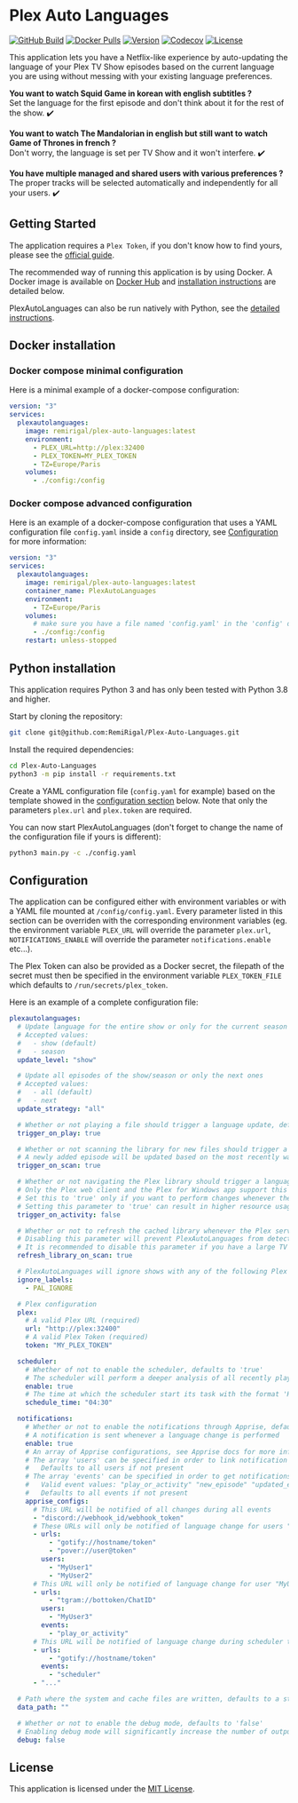 # Plex Auto Languages

[![GitHub Build](https://img.shields.io/github/actions/workflow/status/RemiRigal/Plex-Auto-Languages/dockerhub_build_push.yml?branch=master&style=flat-square)](https://github.com/RemiRigal/Plex-Auto-Languages/actions/workflows/dockerhub_build_push.yml)
[![Docker Pulls](https://img.shields.io/docker/pulls/remirigal/plex-auto-languages?style=flat-square)](https://hub.docker.com/r/remirigal/plex-auto-languages)
[![Version](https://img.shields.io/github/v/tag/RemiRigal/Plex-Auto-Languages?style=flat-square&label=version)](https://github.com/RemiRigal/Plex-Auto-Languages/tags)
[![Codecov](https://img.shields.io/codecov/c/gh/RemiRigal/Plex-Auto-Languages/master?style=flat-square&logo=codecov)](https://app.codecov.io/gh/RemiRigal/Plex-Auto-Languages)
[![License](https://img.shields.io/github/license/RemiRigal/Plex-Auto-Languages?style=flat-square)](https://github.com/RemiRigal/Plex-Auto-Languages/blob/master/LICENSE)

This application lets you have a Netflix-like experience by auto-updating the language of your Plex TV Show episodes based on the current language you are using without messing with your existing language preferences.  

**You want to watch Squid Game in korean with english subtitles ?**  
Set the language for the first episode and don't think about it for the rest of the show. :heavy_check_mark:

**You want to watch The Mandalorian in english but still want to watch Game of Thrones in french ?**  
Don't worry, the language is set per TV Show and it won't interfere. :heavy_check_mark:

**You have multiple managed and shared users with various preferences ?**  
The proper tracks will be selected automatically and independently for all your users. :heavy_check_mark:


## Getting Started

The application requires a `Plex Token`, if you don't know how to find yours, please see the [official guide](https://support.plex.tv/articles/204059436-finding-an-authentication-token-x-plex-token/).

The recommended way of running this application is by using Docker. A Docker image is available on [Docker Hub](https://hub.docker.com/r/remirigal/plex-auto-languages) and [installation instructions](#docker-installation) are detailed below.

PlexAutoLanguages can also be run natively with Python, see the [detailed instructions](#python-installation).


## Docker installation

### Docker compose minimal configuration

Here is a minimal example of a docker-compose configuration:
```yaml
version: "3"
services:
  plexautolanguages:
    image: remirigal/plex-auto-languages:latest
    environment:
      - PLEX_URL=http://plex:32400
      - PLEX_TOKEN=MY_PLEX_TOKEN
      - TZ=Europe/Paris
    volumes:
      - ./config:/config
```

### Docker compose advanced configuration

Here is an example of a docker-compose configuration that uses a YAML configuration file `config.yaml` inside a `config` directory, see [Configuration](#configuration) for more information:
```yaml
version: "3"
services:
  plexautolanguages:
    image: remirigal/plex-auto-languages:latest
    container_name: PlexAutoLanguages
    environment:
      - TZ=Europe/Paris
    volumes:
      # make sure you have a file named 'config.yaml' in the 'config' dir
      - ./config:/config
    restart: unless-stopped
```


## Python installation

This application requires Python 3 and has only been tested with Python 3.8 and higher.

Start by cloning the repository:
```bash
git clone git@github.com:RemiRigal/Plex-Auto-Languages.git
```

Install the required dependencies:
```bash
cd Plex-Auto-Languages
python3 -m pip install -r requirements.txt
```

Create a YAML configuration file (`config.yaml` for example) based on the template showed in the [configuration section](#configuration) below. Note that only the parameters `plex.url` and `plex.token` are required.

You can now start PlexAutoLanguages (don't forget to change the name of the configuration file if yours is different):
```bash
python3 main.py -c ./config.yaml
```



## Configuration

The application can be configured either with environment variables or with a YAML file mounted at `/config/config.yaml`. Every parameter listed in this section can be overriden with the corresponding environment variables (eg. the environment variable `PLEX_URL` will override the parameter `plex.url`, `NOTIFICATIONS_ENABLE` will override the parameter `notifications.enable` etc...).

The Plex Token can also be provided as a Docker secret, the filepath of the secret must then be specified in the environment variable `PLEX_TOKEN_FILE` which defaults to `/run/secrets/plex_token`.

Here is an example of a complete configuration file:
```yaml
plexautolanguages:
  # Update language for the entire show or only for the current season
  # Accepted values:
  #   - show (default)
  #   - season
  update_level: "show"

  # Update all episodes of the show/season or only the next ones
  # Accepted values:
  #   - all (default)
  #   - next
  update_strategy: "all"

  # Whether or not playing a file should trigger a language update, defaults to 'true'
  trigger_on_play: true

  # Whether or not scanning the library for new files should trigger a language update, defaults to 'true'
  # A newly added episode will be updated based on the most recently watched episode, or the first episode of the show if it has never been watched
  trigger_on_scan: true

  # Whether or not navigating the Plex library should trigger a language update, defaults to 'false'
  # Only the Plex web client and the Plex for Windows app support this feature
  # Set this to 'true' only if you want to perform changes whenever the default track of an episode is updated, even when the episode is not played.
  # Setting this parameter to 'true' can result in higher resource usage.
  trigger_on_activity: false

  # Whether or not to refresh the cached library whenever the Plex server scans its own library, defaults to 'true'
  # Disabling this parameter will prevent PlexAutoLanguages from detecting updated files for an already existing episode
  # It is recommended to disable this parameter if you have a large TV Show library (10k+ episodes)
  refresh_library_on_scan: true

  # PlexAutoLanguages will ignore shows with any of the following Plex labels
  ignore_labels:
    - PAL_IGNORE

  # Plex configuration
  plex:
    # A valid Plex URL (required)
    url: "http://plex:32400"
    # A valid Plex Token (required)
    token: "MY_PLEX_TOKEN"

  scheduler:
    # Whether of not to enable the scheduler, defaults to 'true'
    # The scheduler will perform a deeper analysis of all recently played TV Shows
    enable: true
    # The time at which the scheduler start its task with the format 'HH:MM', defaults to '02:00'
    schedule_time: "04:30"

  notifications:
    # Whether or not to enable the notifications through Apprise, defaults to 'false'
    # A notification is sent whenever a language change is performed
    enable: true
    # An array of Apprise configurations, see Apprise docs for more information: https://github.com/caronc/apprise
    # The array 'users' can be specified in order to link notification URLs with specific users
    #   Defaults to all users if not present
    # The array 'events' can be specified in order to get notifications only for specific events
    #   Valid event values: "play_or_activity" "new_episode" "updated_episode" "scheduler"
    #   Defaults to all events if not present
    apprise_configs:
      # This URL will be notified of all changes during all events
      - "discord://webhook_id/webhook_token"
      # These URLs will only be notified of language change for users "MyUser1" and "MyUser2"
      - urls:
          - "gotify://hostname/token"
          - "pover://user@token"
        users:
          - "MyUser1"
          - "MyUser2"
      # This URL will only be notified of language change for user "MyUser3" during play or activity events
      - urls:
          - "tgram://bottoken/ChatID"
        users:
          - "MyUser3"
        events:
          - "play_or_activity"
      # This URL will be notified of language change during scheduler tasks only
      - urls:
          - "gotify://hostname/token"
        events:
          - "scheduler"
      - "..."

  # Path where the system and cache files are written, defaults to a standard OS specific path if left empty (recommended)
  data_path: ""

  # Whether or not to enable the debug mode, defaults to 'false'
  # Enabling debug mode will significantly increase the number of output logs
  debug: false
```

## License

This application is licensed under the [MIT License](LICENSE).
